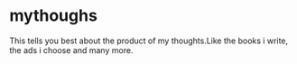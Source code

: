 # mythoughs
This tells you best about the product of my thoughts.Like the books i write, the ads i choose and many more.
